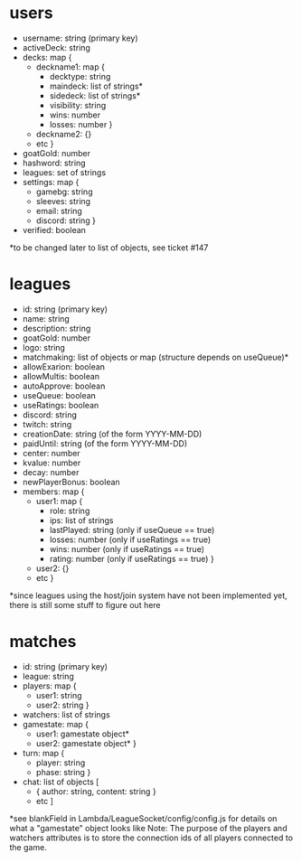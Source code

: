 # users
* username: string (primary key)
* activeDeck: string
* decks: map {
  * deckname1: map {
    * decktype: string
    * maindeck: list of strings*
    * sidedeck: list of strings*
    * visibility: string
    * wins: number
    * losses: number }
  * deckname2: {}
  * etc }
* goatGold: number
* hashword: string
* leagues: set of strings
* settings: map {
  * gamebg: string
  * sleeves: string
  * email: string
  * discord: string }
* verified: boolean

*to be changed later to list of objects, see ticket #147

# leagues
* id: string (primary key)
* name: string
* description: string
* goatGold: number
* logo: string
* matchmaking: list of objects or map (structure depends on useQueue)*
* allowExarion: boolean
* allowMultis: boolean
* autoApprove: boolean
* useQueue: boolean
* useRatings: boolean
* discord: string
* twitch: string
* creationDate: string (of the form YYYY-MM-DD)
* paidUntil: string (of the form YYYY-MM-DD)
* center: number
* kvalue: number
* decay: number
* newPlayerBonus: boolean
* members: map {
  * user1: map {
    * role: string
    * ips: list of strings
    * lastPlayed: string (only if useQueue == true)
    * losses: number (only if useRatings == true)
    * wins: number (only if useRatings == true)
    * rating: number (only if useRatings == true) }
  * user2: {}
  * etc }


*since leagues using the host/join system have not been implemented yet, there is still some stuff to figure out here

# matches
* id: string (primary key)
* league: string
* players: map {
  * user1: string
  * user2: string }
* watchers: list of strings
* gamestate: map {
  * user1: gamestate object*
  * user2: gamestate object* }
* turn: map {
  * player: string
  * phase: string }
* chat: list of objects [
  * { author: string, content: string }
  * etc ]

*see blankField in Lambda/LeagueSocket/config/config.js for details on what a "gamestate" object looks like
Note: The purpose of the players and watchers attributes is to store the connection ids of all players connected to the game.